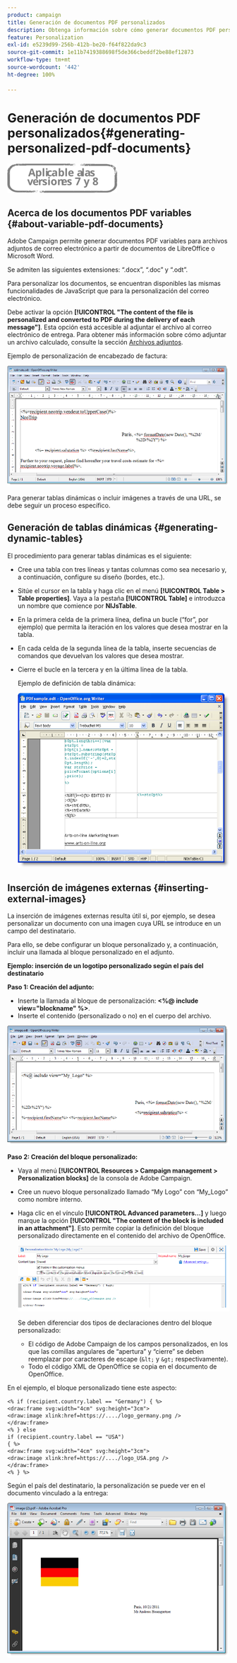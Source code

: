 ```yaml
---
product: campaign
title: Generación de documentos PDF personalizados
description: Obtenga información sobre cómo generar documentos PDF personalizados
feature: Personalization
exl-id: e5239d99-256b-412b-be20-f64f822da9c3
source-git-commit: 1e11b7419388698f5de366cbeddf2be88ef12873
workflow-type: tm+mt
source-wordcount: '442'
ht-degree: 100%

---
```


# Generación de documentos PDF personalizados{#generating-personalized-pdf-documents}

![](../../assets/common.svg)

## Acerca de los documentos PDF variables {#about-variable-pdf-documents}

Adobe Campaign permite generar documentos PDF variables para archivos adjuntos de correo electrónico a partir de documentos de LibreOffice o Microsoft Word.

Se admiten las siguientes extensiones: “.docx”, “.doc” y “.odt”.

Para personalizar los documentos, se encuentran disponibles las mismas funcionalidades de JavaScript que para la personalización del correo electrónico.

Debe activar la opción **[!UICONTROL "The content of the file is personalized and converted to PDF during the delivery of each message"]**. Esta opción está accesible al adjuntar el archivo al correo electrónico de entrega. Para obtener más información sobre cómo adjuntar un archivo calculado, consulte la sección [Archivos adjuntos](attaching-files.md).

Ejemplo de personalización de encabezado de factura:

![](assets/s_ncs_pdf_simple.png)

Para generar tablas dinámicas o incluir imágenes a través de una URL, se debe seguir un proceso específico.

## Generación de tablas dinámicas {#generating-dynamic-tables}

El procedimiento para generar tablas dinámicas es el siguiente:

* Cree una tabla con tres líneas y tantas columnas como sea necesario y, a continuación, configure su diseño (bordes, etc.).
* Sitúe el cursor en la tabla y haga clic en el menú **[!UICONTROL Table > Table properties]**. Vaya a la pestaña **[!UICONTROL Table]** e introduzca un nombre que comience por **NlJsTable**.
* En la primera celda de la primera línea, defina un bucle (“for”, por ejemplo) que permita la iteración en los valores que desea mostrar en la tabla.
* En cada celda de la segunda línea de la tabla, inserte secuencias de comandos que devuelvan los valores que desea mostrar.
* Cierre el bucle en la tercera y en la última línea de la tabla.

   Ejemplo de definición de tabla dinámica:

   ![](assets/s_ncs_pdf_table.png)

## Inserción de imágenes externas {#inserting-external-images}

La inserción de imágenes externas resulta útil si, por ejemplo, se desea personalizar un documento con una imagen cuya URL se introduce en un campo del destinatario.

Para ello, se debe configurar un bloque personalizado y, a continuación, incluir una llamada al bloque personalizado en el adjunto.

**Ejemplo: inserción de un logotipo personalizado según el país del destinatario**

**Paso 1: Creación del adjunto:**

* Inserte la llamada al bloque de personalización: **&lt;%@ include view=&quot;blockname&quot; %>**.
* Inserte el contenido (personalizado o no) en el cuerpo del archivo.

![](assets/s_ncs_open_office_blocdeperso.png)

**Paso 2: Creación del bloque personalizado:**

* Vaya al menú **[!UICONTROL Resources > Campaign management > Personalization blocks]** de la consola de Adobe Campaign.
* Cree un nuevo bloque personalizado llamado “My Logo” con “My_Logo” como nombre interno.
* Haga clic en el vínculo **[!UICONTROL Advanced parameters...]** y luego marque la opción **[!UICONTROL "The content of the block is included in an attachment"]**. Esto permite copiar la definición del bloque personalizado directamente en el contenido del archivo de OpenOffice.

   ![](assets/s_ncs_pdf_bloc_option.png)

   Se deben diferenciar dos tipos de declaraciones dentro del bloque personalizado:

   * El código de Adobe Campaign de los campos personalizados, en los que las comillas angulares de “apertura” y “cierre” se deben reemplazar por caracteres de escape (`&lt;` y `&gt;` respectivamente).
   * Todo el código XML de OpenOffice se copia en el documento de OpenOffice.

En el ejemplo, el bloque personalizado tiene este aspecto:

```
<% if (recipient.country.label == "Germany") { %>
<draw:frame svg:width="4cm" svg:height="3cm">
<draw:image xlink:href=https://..../logo_germany.png />
</draw:frame>
<% } else
if (recipient.country.label == "USA")
{ %>
<draw:frame svg:width="4cm" svg:height="3cm">
<draw:image xlink:href=https://..../logo_USA.png />
</draw:frame>
<% } %>
```

Según el país del destinatario, la personalización se puede ver en el documento vinculado a la entrega:

![](assets/s_ncs_pdf_result.png)
